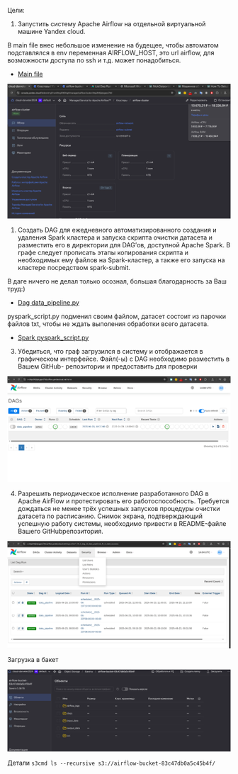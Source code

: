 
Цели:

1. Запустить систему Apache Airflow на отдельной виртуальной машине Yandex
cloud.

В main file внес небольшое изменение на будещее, чтобы автоматом подставлялся в env переменная AIRFLOW_HOST, это url airflow, для возможности доступа по ssh и т.д. может понадобиться.

- [Main file](./my-practice-airflow-yandex-cloud/infra/main.tf)

![](images/airflow-cluster.png)

1. Создать DAG для ежедневного автоматизированного создания и удаления Spark кластера и запуска скрипта очистки датасета и разместить его в директории для DAG’ов,
доступной Apache Spark. В графе следует прописать этапы копирования скрипта и
необходимых ему файлов на Spark-кластер, а также его запуска на кластере посредством
spark-submit.

В даге ничего не делал только осознал, большая благодарность за Ваш труд:)

- [Dag data_pipeline.py](./my-practice-airflow-yandex-cloud/dags/data_pipeline.py)

pyspark_script.py подменил своим файлом, датасет состоит из парочки файлов txt, чтобы не ждать выполения обработки всего датасета.

- [Spark pyspark_script.py](./my-practice-airflow-yandex-cloud/src/pyspark_script.py)

3. Убедиться, что граф загрузился в систему и отображается в графическом
интерфейсе. Файл(-ы) с DAG необходимо разместить в Вашем GitHub- репозитории и
предоставить для проверки

![](images/dag-load.png)

4. Разрешить периодическое исполнение разработанного DAG в Apache AirFlow и
протестировать его работоспособность. Требуется дождаться не менее трёх успешных
запусков процедуры очистки датасета по расписанию. Снимок экрана, подтверждающий
успешную работу системы, необходимо привести в README-файле Вашего GitHubрепозитория.

![](images/dag-clear.png)

Загрузка в бакет

![](images/bucket-load.png)

Детали
`s3cmd ls --recursive s3://airflow-bucket-83c47db0a5c45b4f/`